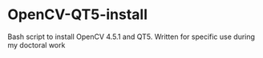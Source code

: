 # OpenCV-QT5-install
Bash script to install OpenCV 4.5.1 and QT5. Written for specific use during my doctoral work
